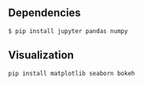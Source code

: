 ## Dependencies
```
$ pip install jupyter pandas numpy
```
## Visualization
```
pip install matplotlib seaborn bokeh
```
